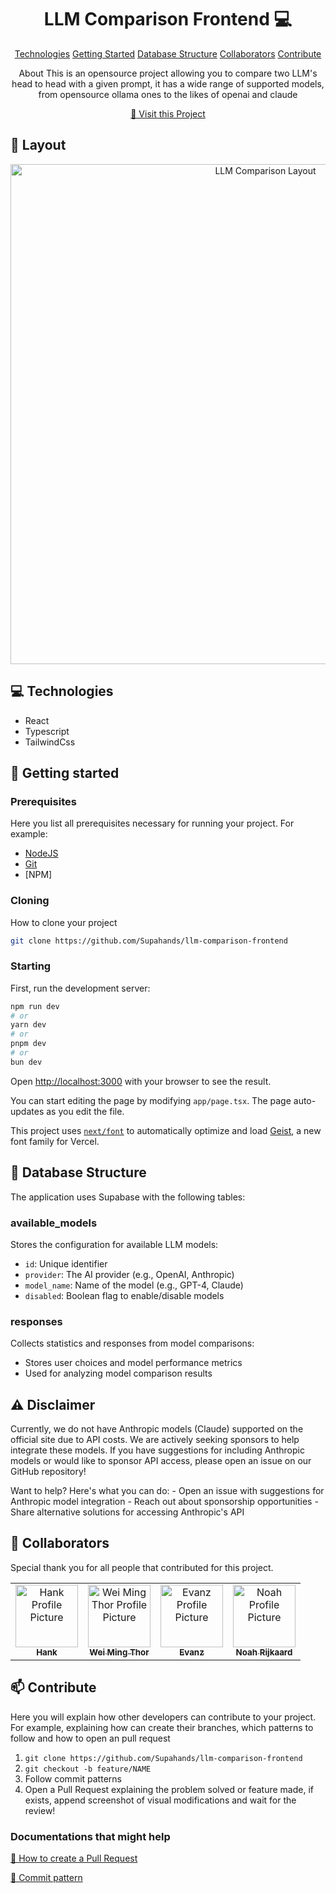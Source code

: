 <h1 align="center" style="font-weight: bold;">LLM Comparison Frontend    💻</h1>

<p align="center">
<a href="#tech">Technologies</a>
<a href="#started">Getting Started</a>
<a href="#database">Database Structure</a>
<a href="#colab">Collaborators</a>
<a href="#contribute">Contribute</a> 
</p>

<p align="center">About
This is an opensource project allowing you to compare two LLM's head to head with a given prompt, it has a wide range of supported models, from opensource ollama ones to the likes of openai and claude
</p>

<p align="center">
<a href="https://github.com/Supahands/llm-comparison-frontend">📱 Visit this Project</a>
</p>
 
<h2 id="layout">🎨 Layout</h2>

<p align="center">

<!-- <video width="400" controls>
    <source src="https://cdn.prod.website-files.com/63024b20439fa61d4aee344c%2F6731bc611af67635a98649df_llm-comparison-video_1-transcode.mp4" type="video/mp4">
    Your browser does not support the video tag.
</video> -->
<p align="center">
<img src="https://cdn.prod.website-files.com/63024b20439fa61d4aee344c/6729815170f000c58463873c_select%20models-p-800.jpg" alt="LLM Comparison Layout" width="800"/>
</p>

</p>
 
<h2 id="technologies">💻 Technologies</h2>

- React
- Typescript
- TailwindCss

<h2 id="started">🚀 Getting started</h2>
 
<h3>Prerequisites</h3>

Here you list all prerequisites necessary for running your project. For example:

- [NodeJS](https://github.com/)
- [Git](https://github.com)
- [NPM]

<h3>Cloning</h3>

How to clone your project

```bash
git clone https://github.com/Supahands/llm-comparison-frontend
```

<h3>Starting</h3>

First, run the development server:

```bash
npm run dev
# or
yarn dev
# or
pnpm dev
# or
bun dev
```

Open [http://localhost:3000](http://localhost:3000) with your browser to see the result.

You can start editing the page by modifying `app/page.tsx`. The page auto-updates as you edit the file.

This project uses [`next/font`](https://nextjs.org/docs/app/building-your-application/optimizing/fonts) to automatically optimize and load [Geist](https://vercel.com/font), a new font family for Vercel.

<h2 id="database">💽 Database Structure </h2>

The application uses Supabase with the following tables:

### available_models

Stores the configuration for available LLM models:

- `id`: Unique identifier
- `provider`: The AI provider (e.g., OpenAI, Anthropic)
- `model_name`: Name of the model (e.g., GPT-4, Claude)
- `disabled`: Boolean flag to enable/disable models

### responses

Collects statistics and responses from model comparisons:

- Stores user choices and model performance metrics
- Used for analyzing model comparison results

<h2 id="disclaimer">⚠️ Disclaimer</h2>

<p>
Currently, we do not have Anthropic models (Claude) supported on the official site due to API costs. We are actively seeking sponsors to help integrate these models. If you have suggestions for including Anthropic models or would like to sponsor API access, please open an issue on our GitHub repository!
</p>

<p>
Want to help? Here's what you can do:
- Open an issue with suggestions for Anthropic model integration
- Reach out about sponsorship opportunities
- Share alternative solutions for accessing Anthropic's API
</p>

<h2 id="colab">🤝 Collaborators</h2>

<p>Special thank you for all people that contributed for this project.</p>
<table>
<tr>

<td align="center">
<a href="https://github.com/hank-supahands">
<img src="https://avatars.githubusercontent.com/hank-supahands" width="100px;" alt="Hank Profile Picture"/><br>
<sub>
<b>Hank</b>
</sub>
</a>
</td>

<td align="center">
<a href="https://github.com/wmthor">
<img src="https://avatars.githubusercontent.com/wmthor" width="100px;" alt="Wei Ming Thor Profile Picture"/><br>
<sub>
<b>Wei Ming Thor</b>
</sub>
</a>
</td>

<td align="center">
<a href="https://github.com/EvanZJ">
<img src="https://avatars.githubusercontent.com/EvanZJ" width="100px;" alt="Evanz Profile Picture"/><br>
<sub>
<b>Evanz</b>
</sub>
</a>
</td>

<td align="center">
<a href="https://github.com/OriginalByteMe">
<img src="https://avatars.githubusercontent.com/OriginalByteMe" width="100px;" alt="Noah Profile Picture"/><br>
<sub>
<b>Noah Rijkaard</b>
</sub>
</a>
</td>

</tr>
</table>
 
<h2 id="contribute">📫 Contribute</h2>

Here you will explain how other developers can contribute to your project. For example, explaining how can create their branches, which patterns to follow and how to open an pull request

1. `git clone https://github.com/Supahands/llm-comparison-frontend`
2. `git checkout -b feature/NAME`
3. Follow commit patterns
4. Open a Pull Request explaining the problem solved or feature made, if exists, append screenshot of visual modifications and wait for the review!

<h3>Documentations that might help</h3>

[📝 How to create a Pull Request](https://www.atlassian.com/br/git/tutorials/making-a-pull-request)

[💾 Commit pattern](https://gist.github.com/joshbuchea/6f47e86d2510bce28f8e7f42ae84c716)

